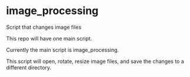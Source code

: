 # image_processing
Script that changes image files

This repo will have one main script.

Currently the main script is image_processing. 

This script will open, rotate, resize image files,
and save the changes to a different directory.